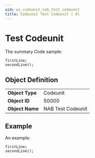 ```yaml
---
uid: ws_codeunit_nab_test_codeunit
title: Codeunit Test Codeunit | Al
---
```

# Test Codeunit

The summary
Code sample:
```al
firstLine;
secondLine();
```

## Object Definition

<table>
<tr><td><b>Object Type</b></td><td>Codeunit</td></tr>
<tr><td><b>Object ID</b></td><td>50000</td></tr>
<tr><td><b>Object Name</b></td><td>NAB Test Codeunit</td></tr>
</table>

## Example

An example:
```al
firstLine;
secondLine();
```
